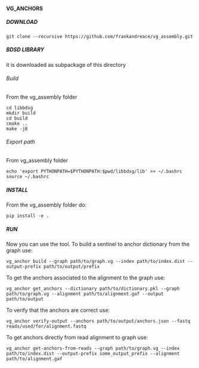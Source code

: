 #### VG_ANCHORS

##### DOWNLOAD
```
git clone --recursive https://github.com/frankandreace/vg_assembly.git
```

##### BDSD LIBRARY
it is downloaded as subpackage of this directory

###### Build
From the vg_assembly folder
```
cd libbdsg
mkdir build
cd build
cmake ..
make -j8
```

###### Export path
From vg_assembly folder 
```
echo 'export PYTHONPATH=$PYTHONPATH:$pwd/libbdsg/lib' >> ~/.bashrc
source ~/.bashrc
```

##### INSTALL
From the vg_assembly folder do:
```
pip install -e .
```

##### RUN
Now you can use the tool. 
To build a sentinel to anchor dictionary from the graph use: 
```
vg_anchor build --graph path/to/graph.vg --index path/to/index.dist --output-prefix path/to/output/prefix
```

To get the anchors associated to the alignment to the graph use: 
```
vg_anchor get_anchors --dictionary path/to/dictionary.pkl --graph path/to/graph.vg --alignment path/to/alignment.gaf --output path/to/output
```

To verify that the anchors are correct use: 
```
vg_anchor verify-output --anchors path/to/output/anchors.json --fastq reads/used/for/alignment.fastq
```

To get anchors directly from read alignment to graph use:
```
vg_anchor get-anchors-from-reads --graph path/to/graph.vg --index path/to/index.dist --output-prefix some_output_prefix --alignment path/to/alignment.gaf
```